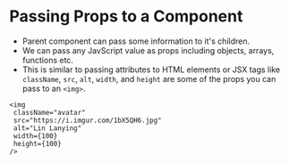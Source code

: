 # Passing Props to a Component

- Parent component can pass some information to it's children.
- We can pass any JavScript value as props including objects, arrays, functions etc.
- This is similar to passing attributes to HTML elements or JSX tags like `className`, `src`, `alt`, `width`, and `height` are some of the props you can pass to an `<img>`.

```tsx
<img
 className="avatar"
 src="https://i.imgur.com/1bX5QH6.jpg"
 alt="Lin Lanying"
 width={100}
 height={100}
/>
```
